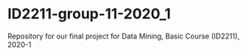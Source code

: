 # ID2211-group-11-2020_1
Repository for our final project for Data Mining, Basic Course (ID2211), 2020-1
